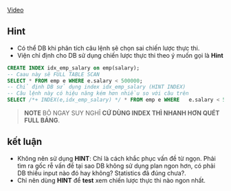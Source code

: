 [Video](https://wecommit.com.vn/courses/chuong-trinh-dao-tao-toi-uu-co-so-du-lieu-cao-cap/lesson/sai-lam-02/)

## Hint

- Có thể DB khi phân tích câu lệnh sẽ chọn sai chiến lược thực thi.
- Viện chỉ định cho DB sử dụng chiến lược thực thi theo ý muốn gọi là **Hint**

``` SQL
CREATE INDEX idx_emp_salary on emp(salary);
-- Caau này sẽ FULL TABLE SCAN
SELECT * FROM emp e WHERE e.salary < 500000;
-- Chỉ định DB sử dụng index idx_emp_salary (HINT INDEX)
-- Câu lệnh này có hiệu năng kém hơn nhiều so với câu trên
SELECT /*+ INDEX(e,idx_emp_salary) */ * FROM emp e WHERE   e.salary < 500000;
```

>**NOTE** BỎ NGAY SUY NGHĨ **CỨ DÙNG INDEX THÌ NHANH HƠN QUÉT FULL BẢNG**.

## kết luận

- Không nên sử dụng **HINT**: Chỉ là cách khắc phục vấn đề từ ngọn. Phải tìm ra gốc rễ vấn đề tại sao DB không sử dụng plan ngon hơn, có phải DB thiếu input nào đó hay không? Statistics đã đúng chưa?.
- Chỉ nên dùng **HINT** để **test** xem chiến lược thực thi nào ngon nhất.
